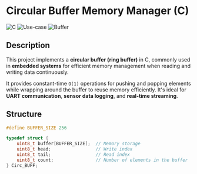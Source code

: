 # Circular Buffer Memory Manager (C)

![C](https://img.shields.io/badge/Language-C-blue)
![Use-case](https://img.shields.io/badge/Use-Embedded_Systems-green)
![Buffer](https://img.shields.io/badge/Feature-Circular_Buffer-orange)

## Description

This project implements a **circular buffer (ring buffer)** in C, commonly used in **embedded systems** for efficient memory management when reading and writing data continuously.

It provides constant-time `O(1)` operations for pushing and popping elements while wrapping around the buffer to reuse memory efficiently. It's ideal for **UART communication**, **sensor data logging**, and **real-time streaming**.

## Structure

```c
#define BUFFER_SIZE 256

typedef struct {
    uint8_t buffer[BUFFER_SIZE];  // Memory storage
    uint8_t head;                 // Write index
    uint8_t tail;                 // Read index
    uint8_t count;                // Number of elements in the buffer
} Circ_BUFF;
